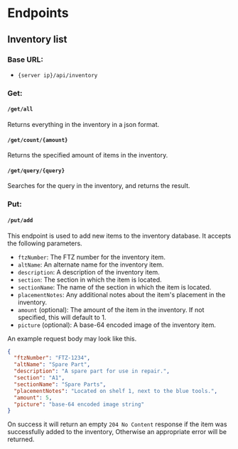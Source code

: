 # Endpoints

## Inventory list

### Base URL:

- `{server ip}/api/inventory`

### Get:

#### `/get/all`

Returns everything in the inventory in a json format.

#### `/get/count/{amount}`

Returns the specified amount of items in the inventory.

#### `/get/query/{query}`

Searches for the query in the inventory, and returns the result.

### Put:

#### `/put/add`

This endpoint is used to add new items to the inventory database.
It accepts the following parameters.

- `ftzNumber`: The FTZ number for the inventory item.
- `altName`: An alternate name for the inventory item.
- `description`: A description of the inventory item.
- `section`: The section in which the item is located.
- `sectionName`: The name of the section in which the item is located.
- `placementNotes`: Any additional notes about the item's placement in the inventory.
- `amount` (optional): The amount of the item in the inventory. If not specified, this will default to 1.
- `picture` (optional): A base-64 encoded image of the inventory item.

An example request body may look like this.

```json
{
  "ftzNumber": "FTZ-1234",
  "altName": "Spare Part",
  "description": "A spare part for use in repair.",
  "section": "A1",
  "sectionName": "Spare Parts",
  "placementNotes": "Located on shelf 1, next to the blue tools.",
  "amount": 5,
  "picture": "base-64 encoded image string"
}
```

On success it will return an empty `204 No Content` response if the item was successfully added to the inventory,
Otherwise an appropriate error will be returned.
